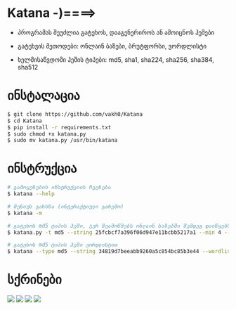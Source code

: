 # Katana -)====>

- პროგრამას შეუძლია გატეხოს, დააგენერიროს ან ამოიცნოს ჰეშები

- გატეხვის მეთოდები: ონლაინ ბაზები, ბრუტფორსი, ვორდლისტი

- ხელმისაწვდომი ჰეშის ტიპები: md5, sha1, sha224, sha256, sha384, sha512

# ინსტალაცია
```bash
$ git clone https://github.com/vakh0/Katana
$ cd Katana
$ pip install -r requirements.txt
$ sudo chmod +x katana.py
$ sudo mv katana.py /usr/bin/katana
```

# ინსტრუქცია
```bash
# გამოყენების ინსტრუქციის ჩვენება
$ katana --help

# მენიუს გახსნა (ინტერაქტიული გარემო)
$ katana -m

# გატეხოს md5 ტიპის ჰეში, ჯერ შეამოწმებს ონლაინ ბაზებში შემდეგ დაიწყებს Bruteforce-ს
$ katana.py -t md5 --string 25fcbcf7a396f06d947e11bcbb5217a1 --min 4 --max 6 -l 1 --online

# გატეხოს md5 ტიპის ჰეში ვორდლისტით
$ katana --type md5 --string 34819d7beeabb9260a5c854bc85b3e44 --wordlist /usr/share/wordlists/rockyou.txt
```


# სქრინები
![](https://github.com/vakh0/Screenshots/blob/main/Katana/Screenshot%20from%202022-10-16%2017-18-11.png)
![](https://github.com/vakh0/Screenshots/blob/main/Katana/Screenshot%20from%202022-10-16%2017-19-09.png)
![](https://github.com/vakh0/Screenshots/blob/main/Katana/Screenshot%20from%202022-10-16%2017-19-20.png)
![](https://github.com/vakh0/Screenshots/blob/main/Katana/Screenshot%20from%202022-10-16%2017-24-26.png)
